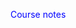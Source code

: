 <style>
    .assignmentContent {
        margin-left: 0.5rem;
        display: none;
    }
    .mathSmall {
        font-size: 0.8rem;
    }
    h1 {
        cursor: pointer;
        margin: 0;
    }
    h2 {
        margin-top: 0; 
    }
    pre.sourceCode {
        padding: 0.5rem;
    }
    .sourceCode {
        background-color: #eee;
    }
    .headerArrow {
        font-size: 1.2rem;
    }
    html {
        overflow-y: scroll;
    }
    td p {
        margin: 0;
    }
    th p {
        margin: 0.2rem;
    }
    img {
        border: 1pt solid black;
        display: block;
        margin: 1rem auto 1rem auto;
    }
    a {
        color: blue;
    }
    a:visited {
        color: purple;
    }
    th.rowHead {
        border: none;
    }
    .bbTreeDraw {
        position: relative;
        left: 50%;
        transform: translateX(-50%);
    }
</style>

<script>
    window.onload = () => {
        for (el of document.getElementsByClassName('assignmentContainer')) {
            dt = el.getAttribute('data-due');
            gradingNotesLink = el.getAttribute('data-grading-notes-link') || '';
            el.innerHTML = `
                <h1 id="assignment${el.id}Header" onclick="headerClick('${el.id}')">
                    ${el.id} (due ${parseInt(dt.slice(5, 7))}/${parseInt(dt.slice(8, 10))})
                    <span id="assignment${el.id}HeaderArrow" class="headerArrow">&#9654;</span>
                </h1>
                <div id="assignment${el.id}Content" class="assignmentContent">
                    <h2>${el.getAttribute('data-sub-name')}</h2>
                    <a href="${gradingNotesLink}">${gradingNotesLink === '' ? '' : 'Partial solutions'}</a>
            ` + el.innerHTML + '</div>'
            if (new Date() <= addDays(new Date(dt), 1)) {
                headerClick(el.id);
            }
        }
        loc_split = window.location.href.split('/')
        document.getElementById('toNotes').setAttribute('href', 
            loc_split.slice(0, loc_split.length - 1).join('/') + '/?classmode=false'
        )   
        drawBBTrees();
    }
    const headerClick = (elId) => {
        el = document.getElementById(`assignment${elId}Content`);
        displaying = el.style.display === 'block'
        el.style.display = displaying ? 'none' : 'block';
        arrowEl = document.getElementById(`assignment${elId}HeaderArrow`);
        arrowEl.innerHTML = displaying ? '&#9654;' : '&#9660;';
    }
    const addDays = (date, days) => {
        date.setDate(date.getDate() + days);
        return date;
    }
    const drawBBTrees = () => {
        for (svg of document.getElementsByClassName('bbTreeDraw')) {
            graphInfo = JSON.parse(JSON.stringify(BBGraphData[svg.getAttribute('base')]));
            rootPlacement = graphInfo.rootPlacement || 0.5;
            childSep = graphInfo.childSep || 5;
            siblingSep = graphInfo.siblingSep || 2;
            includeLb = graphInfo.includeLb;
            includeLb = includeLb === undefined ? true : includeLb;
            textsToAdd = [];
            for (n of Object.keys(graphInfo['nodes'])) {
                graphInfo['nodes'][n]['level'] = 0;
                graphInfo['nodes'][n]['children'] = [];
            }
            for (e of graphInfo['edges']) {
                graphInfo['nodes'][e[1]]['level'] = graphInfo['nodes'][e[0]]['level'] + 1;
                graphInfo['nodes'][e[1]]['parent'] = e[0];
            }
            r = 25
            const drawNode = (x, y, attrs) => {
                circ = document.createElementNS('http://www.w3.org/2000/svg', 'circle');
                circ.setAttribute('cx', x);
                circ.setAttribute('cy', y);
                circ.setAttribute('r', r);
                circ.setAttribute('fill', 'lightgray');
                circ.setAttribute('stroke-width', '2pt');
                circ.setAttribute('stroke', 'gray');
                for (const [k, v] of Object.entries(attrs || {})) {
                    circ.setAttribute(k, v);
                }
                svg.appendChild(circ);
            }
            const addMathText = (math, x, y, attrs) => {
                attrs = attrs || {};
                forObj = document.createElementNS('http://www.w3.org/2000/svg', 'foreignObject');
                mathEl = document.createElement('span');
                katex.render(math, mathEl, {
                    throwOnError: false
                });
                if (attrs['coordToPix'] || false) {
                    [x, y] = coordToPix(x, y)
                }
                forObj.setAttribute('x', x);
                forObj.setAttribute('y', y);
                attrs['height'] = attrs['height'] || '1.2rem';
                attrs['width'] = attrs['width'] || '15rem';
                attrs['font-size'] = attrs['font-size'] || '12pt';
                attrs['font-family'] = attrs['font-family'] || 'KaTeX_Main,Times New Roman,serif';
                for (const [k, v] of Object.entries(attrs || {})) {
                    forObj.setAttribute(k, v);
                }
                forObj.appendChild(mathEl);
                textsToAdd.push(forObj);
            }
            const drawLine = (x1, y1, x2, y2, attrs) => {
                el = document.createElementNS('http://www.w3.org/2000/svg', 'line');
                el.setAttribute('x1', x1);
                el.setAttribute('y1', y1);
                el.setAttribute('x2', x2);
                el.setAttribute('y2', y2);
                attrs = attrs || {}
                attrs['style'] = attrs['style'] || 'stroke:gray';
                for (const [k, v] of Object.entries(attrs)) {
                    el.setAttribute(k, v);
                }
                svg.appendChild(el);
            }
            incumbentVal = undefined;
            maxLevel = Math.max(...Object.values(graphInfo.nodes).map(n => n.level));
            for ([n, d] of Object.entries(graphInfo.nodes)) {
                x = parseFloat(svg.getAttribute('width')) * rootPlacement;
                if (d.parent) {
                    parentInfo = graphInfo.nodes[d['parent']];
                    d.childNum = parentInfo.children.length;
                    side = d.childNum === 0 ? -1 : 1;
                    dist = siblingSep * (Math.max(3, maxLevel + 1) - d.level) * r;
                    if (d['level'] == 1) {
                        dist += 1.5 * r;
                    }
                    x = parentInfo.x + side * dist;
                    parentInfo.children.push(n);
                }
                y = (2 + childSep * d.level) * r - 0.5 * r;
                graphInfo['nodes'][n]['level'] = d.level;
                graphInfo['nodes'][n]['x'] = x;
                graphInfo['nodes'][n]['y'] = y;
                addMathText(n, x - 8, y - 10);
                if (d.state === 'integer') {
                    incumbentVal = incumbentVal === undefined ? d.lp : Math.max(incumbentVal, d.lp);
                    d.lp += '^*';
                }
                if (!!d.lp) {
                    addMathText(d.lp, x + 25, y - 30);
                }
            }
            for (e of graphInfo.edges) {
                coords = []
                for (i of [0, 1]) {
                    for (j of ['x', 'y']) {
                        coords.push(graphInfo.nodes[e[i]][j]);
                    }
                }
                drawLine(...coords);
                textX = (coords[0] + coords[2]) / 2;
                textY = (coords[1] + coords[3]) / 2 - 20;
                if (graphInfo.nodes[e[1]].childNum === 0) {
                    textX -= 55;
                } else {
                    textX += 0;
                }
                addMathText(e[2], textX, textY);
            }
            for (d of Object.values(graphInfo.nodes)) {
                if (d.level === 0 && includeLb) {
                    incumbentText = incumbentVal === undefined ? '-\\infty' : `${incumbentVal}`
                    addMathText(incumbentText, d.x + 28, d.y + 5);
                }
                attrs = {}
                if (d.state === 'branched') {
                    attrs.stroke = 'blue';
                    attrs.fill = 'lightblue';
                }
                if (d.state === 'infeasible') {
                    attrs.stroke = 'red';
                    attrs.fill = 'lightpink';
                }
                if (d.state === 'integer') {
                    attrs.stroke = 'purple';
                    attrs.fill = 'plum';
                }
                if (d.state === 'bounded') {
                    attrs.stroke = 'darkorange';
                    attrs.fill = 'peachpuff';
                }
                drawNode(d.x, d.y, attrs);
            }
            for (textObj of textsToAdd) {
                svg.appendChild(textObj);
            }
        }
    }
    BBGraphData = {
        bbTree1: {
            'edges': [
                ['P', 'P^1', 'x_1 \\leq 3'],
                ['P', 'P^2', 'x_1 \\geq 4'],
                ['P^1', 'P^3', 'x_2 \\leq 3'],
                ['P^1', 'P^4', 'x_2 \\geq 4']
            ],
            'nodes': {
                'P': {lp: '30', state: 'branched'},
                'P^1': {lp: '29', state: 'branched'},
                'P^2': {},
                'P^3': {},
                'P^4': {}
            }
        },
        bbTree2: {
            'edges': [
                ['P', 'P^1', 'x_1 \\leq 2'],
                ['P', 'P^2', 'x_1 \\geq 3'],
                ['P^1', 'P^3', 'x_2 \\leq 2'],
                ['P^1', 'P^4', 'x_2 \\geq 3'],
                ['P^2', 'P^5', 'x_1 \\leq 3'],
                ['P^2', 'P^6', 'x_1 \\geq 4']
            ],
            'nodes': {
                'P': {lp: '11', state: 'branched'},
                'P^1': {lp: '11', state: 'branched'},
                'P^2': {lp: '11', state: 'branched'},
                'P^3': {},
                'P^4': {},
                'P^5': {},
                'P^6': {}
            }
        },
        bbTree3: {
            'edges': [
                ['P', 'P^1', 'x_2 \\leq 1'],
                ['P', 'P^2', 'x_2 \\geq 2']
            ],
            'nodes': {
                'P': {lp: '16.2', state: 'branched'},
                'P^1': {lp: '16', state: 'integer'},
                'P^2': {}
            }
        },
        bbTree4: {
            'edges': [
                ['P', 'P^1', 'x_3 \\leq 2'],
                ['P', 'P^2', 'x_3 \\geq 3'],
                ['P^1', 'P^3', 'x_1 \\leq 0'],
                ['P^1', 'P^4', 'x_1 \\geq 1'],
                ['P^3', 'P^5', 'x_2 \\leq 0'],
                ['P^3', 'P^6', 'x_2 \\geq 1']
            ],
            'nodes': {
                'P': {lp: '7.2', state: 'branched'},
                'P^1': {lp: '7', state: 'branched'},
                'P^2': {lp: '-\\infty', state: 'infeasible'},
                'P^3': {lp: '6.5', state: 'branched'},
                'P^4': {},
                'P^5': {},
                'P^6': {}
            }
        },
        bbTreeExam: {
            'edges': [
                ['P', 'P^1', 'x_3 \\leq 2'],
                ['P', 'P^2', 'x_3 \\geq 3'],
                ['P^1', 'P^3', 'x_1 \\leq 0'],
                ['P^1', 'P^4', 'x_1 \\geq 1'],
                ['P^3', 'P^5', 'x_2 \\leq 0'],
                ['P^3', 'P^6', 'x_2 \\geq 1']
            ],
            'nodes': {
                'P': {lp: '10', state: 'branched'},
                'P^1': {lp: '9', state: 'branched'},
                'P^2': {},
                'P^3': {lp: '7', state: 'branched'},
                'P^4': {},
                'P^5': {},
                'P^6': {}
            }
        }
    }
</script>

<a id='toNotes'>Course notes</a>
